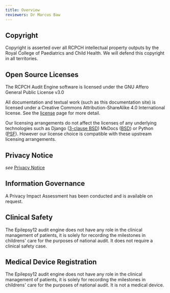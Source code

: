```yaml
---
title: Overview
reviewers: Dr Marcus Baw
---
```


## Copyright

Copyright is asserted over all RCPCH intellectual property outputs by the Royal College of Paediatrics and Child Health. We will defend this copyright in all territories.

## Open Source Licenses

The RCPCH Audit Engine software is licensed under the GNU Affero General Public License v3.0

All documentation and textual work (such as this documentation site) is licensed under a Creative Commons Attribution-ShareAlike 4.0 International license. See the [license](license.md) page for more detail.

Our licensing arrangements do not affect the licenses of any underlying technologies such as Django ([3-clause BSD](https://docs.djangoproject.com/en/4.1/faq/general/)) MkDocs ([BSD](https://www.mkdocs.org/about/license/#mkdocs-license-bsd)) or Python ([PSF](https://docs.python.org/3/license.html#psf-license)). However our license choice is compatible with these upstream licensing arrangements.

## Privacy Notice

_see_ [Privacy Notice](../privacy-notice)

## Information Governance

A Privacy Impact Assessment has been conducted and is available on request.

## Clinical Safety

The Epilepsy12 audit engine does not have any role in the clinical management of patients, it is solely for recording the milestones in childrens' care for the purposes of national audit. It does not require a clinical safety case.

## Medical Device Registration

The Epilepsy12 audit engine does not have any role in the clinical management of patients, it is solely for recording the milestones in childrens' care for the purposes of national audit. It is not a medical device.
